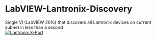 # LabVIEW-Lantronix-Discovery
Single VI (LabVIEW 2016) that discovers all Lantronix devices on current subnet in less than a second<br>
[![Lantronix X-Port](https://1iq.cz/img/C9a2k/CcA2r.jpg)](https://1iq.cz/img/C9a2k/CcA2r.jpg)
